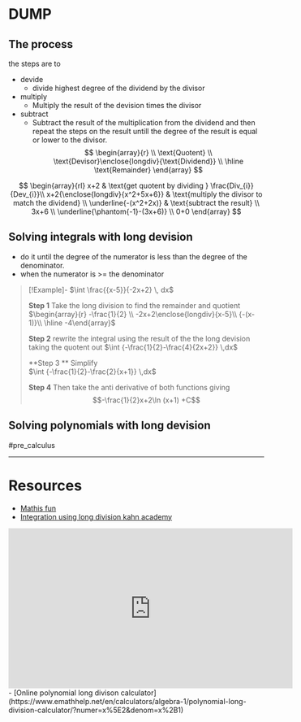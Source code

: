 


# DUMP
## The process
the steps are to 
- devide 
	- divide highest degree of the dividend by the divisor 
- multiply 
	- Multiply the result of the devision times the divisor
- subtract
	- Subtract the result of the multiplication from the dividend and then repeat the steps on the result untill the degree of the result is equal or lower to the divisor.
$$
\begin{array}{r} \\
\text{Quotent} \\
\text{Devisor}\enclose{longdiv}{\text{Dividend}} \\
\hline \text{Remainder}
\end{array}
$$

$$
\begin{array}{rl} 
 x+2 & \text{get quotent by dividing } \frac{Div_{i}}{Dev_{i}}\\
x+2{\enclose{longdiv}{x^2+5x+6}} & \text{multiply the divisor to match the dividend} \\
\underline{-(x^2+2x)}  & \text{subtract the result} \\
3x+6 \\
\underline{\phantom{-1}-(3x+6)}   \\ 
 0+0
\end{array}
$$



## Solving integrals with long devision
- do it until the degree of the numerator is less than the degree of the denominator.
- when the numerator is >= the denominator





> [!Example]- $\int \frac{{x-5}}{-2x+2} \, dx$
> 
> **Step 1**
> Take the long division to find the remainder and quotient 
> $\begin{array}{r} -\frac{1}{2} \\ -2x+2\enclose{longdiv}{x-5}\\   {-(x-1)}\\ \hline  -4\end{array}$
> 
> **Step 2**
> rewrite the integral using the result of the the long devision taking the quotent out
> $\int {-\frac{1}{2}-\frac{4}{2x+2}} \,dx$
> 
> **Step 3 **
> Simplify  
> $\int {-\frac{1}{2}-\frac{2}{x+1}} \,dx$
> 
> **Step 4**
> Then take the anti derivative of both functions giving
> $$-\frac{1}{2}x+2\ln (x+1) +C$$


## Solving polynomials with long devision
#pre_calculus



---
# Resources 
- [Mathis fun](https://www.mathsisfun.com/long_division.html)
-  [Integration using long division kahn academy](https://www.khanacademy.org/math/ap-calculus-ab/ab-integration-new/ab-6-10/v/integral-partial-fraction)

<iframe width="560" height="315" src="https://www.youtube.com/embed/_FSXJmESFmQ?si=5kGPl5iXDY9LtO2x" title="YouTube video player" frameborder="0" allow="accelerometer; autoplay; clipboard-write; encrypted-media; gyroscope; picture-in-picture; web-share" referrerpolicy="strict-origin-when-cross-origin" allowfullscreen></iframe>
- [Online polynomial long divison calculator](https://www.emathhelp.net/en/calculators/algebra-1/polynomial-long-division-calculator/?numer=x%5E2&denom=x%2B1)